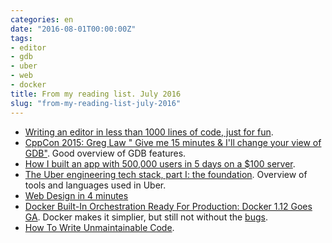 ```yaml
---
categories: en
date: "2016-08-01T00:00:00Z"
tags:
- editor
- gdb
- uber
- web
- docker
title: From my reading list. July 2016
slug: "from-my-reading-list-july-2016"
---
```


- [Writing an editor in less than 1000 lines of code, just for
  fun](http://antirez.com/news/108).
- [CppCon 2015: Greg Law " Give me 15 minutes & I'll change your view of
  GDB"](https://www.youtube.com/watch?v=PorfLSr3DDI). Good overview of GDB
  features.
- [How I built an app with 500,000 users in 5 days on a $100
  server](https://medium.com/unboxd/how-i-built-an-app-with-500-000-users-in-5-days-on-a-100-server-77deeb238e83#.50nlobr5v).
- [The Uber engineering tech stack, part I: the foundation](https://eng.uber.com/tech-stack-part-one/).
  Overview of tools and languages used in Uber.
- [Web Design in 4 minutes](http://jgthms.com/web-design-in-4-minutes/#images)
- [Docker Built-In Orchestration Ready For Production: Docker 1.12 Goes
  GA](https://blog.docker.com/2016/07/docker-built-in-orchestration-ready-for-production-docker-1-12-goes-ga/).
  Docker makes it simplier, but still not without the
  [bugs](https://github.com/docker/docker/issues/25236).
- [How To Write Unmaintainable
  Code](https://github.com/Droogans/unmaintainable-code).

